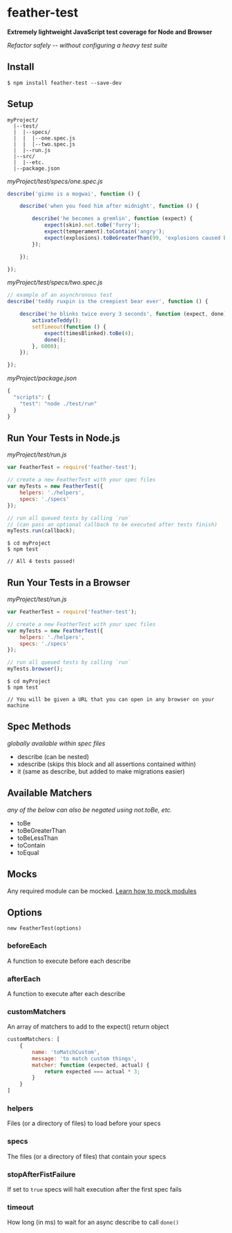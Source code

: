 # feather-test

**Extremely lightweight JavaScript test coverage for Node and Browser**

*Refactor safely -- without configuring a heavy test suite*

## Install
```
$ npm install feather-test --save-dev
```

## Setup
```
myProject/
  |--test/
  |  |--specs/
  |  |  |--one.spec.js
  |  |  |--two.spec.js
  |  |--run.js
  |--src/
  |  |--etc.
  |--package.json
```

*myProject/test/specs/one.spec.js*
```js
describe('gizmo is a mogwai', function () {

    describe('when you feed him after midnight', function () {

        describe('he becomes a gremlin', function (expect) {
            expect(skin).not.toBe('furry');
            expect(temperament).toContain('angry');
            expect(explosions).toBeGreaterThan(99, 'explosions caused by gremlins');
        });

    });

});
```

*myProject/test/specs/two.spec.js*
```js
// example of an asynchronous test
describe('teddy ruxpin is the creepiest bear ever', function () {

    describe('he blinks twice every 3 seconds', function (expect, done) {
        activateTeddy();
        setTimeout(function () {
            expect(timesBlinked).toBe(4);
            done();
        }, 6000);
    });

});
```

*myProject/package.json*
```js
{
  "scripts": {
    "test": "node ./test/run"    
  }
}
```

## Run Your Tests in Node.js
*myProject/test/run.js*
```js
var FeatherTest = require('feather-test');

// create a new FeatherTest with your spec files
var myTests = new FeatherTest({
    helpers: './helpers',
    specs: './specs'
});

// run all queued tests by calling `run`
// (can pass an optional callback to be executed after tests finish)
myTests.run(callback);
```

```
$ cd myProject
$ npm test

// All 4 tests passed!
```

## Run Your Tests in a Browser
*myProject/test/run.js*
```js
var FeatherTest = require('feather-test');

// create a new FeatherTest with your spec files
var myTests = new FeatherTest({
    helpers: './helpers',
    specs: './specs'
});

// run all queued tests by calling `run`
myTests.browser();
```

```
$ cd myProject
$ npm test

// You will be given a URL that you can open in any browser on your machine
```

## Spec Methods
*globally available within spec files*

- describe (can be nested)
- xdescribe (skips this block and all assertions contained within)
- it (same as describe, but added to make migrations easier)

## Available Matchers
*any of the below can also be negated using not.toBe, etc.*

- toBe
- toBeGreaterThan
- toBeLessThan
- toContain
- toEqual

## Mocks
Any required module can be mocked. [Learn how to mock modules](https://github.com/seebigs/feather-test/wiki/How-to-mock-modules)

## Options
`new FeatherTest(options)`

### beforeEach
A function to execute before each describe

### afterEach
A function to execute after each describe

### customMatchers
An array of matchers to add to the expect() return object
```js
customMatchers: [
    {
        name: 'toMatchCustom',
        message: 'to match custom things',
        matcher: function (expected, actual) {
            return expected === actual * 3;
        }
    }
]
```

### helpers
Files (or a directory of files) to load before your specs

### specs
The files (or a directory of files) that contain your specs

### stopAfterFistFailure
If set to `true` specs will halt execution after the first spec fails

### timeout
How long (in ms) to wait for an async describe to call `done()`
